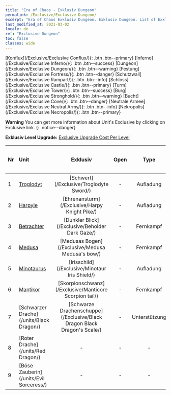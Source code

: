 ```yaml
---
title: "Era of Chaos - Exklusiv Dungeon"
permalink: /Exclusive/Exclusive Dungeon/
excerpt: "Era of Chaos Exklusiv Dungeon. Exklusiv Dungeon. List of Exklusiv Dungeon in Era of Chaos"
last_modified_at: 2021-03-02
locale: de
ref: "Exclusive Dungeon"
toc: false
classes: wide
---
```

 [Konflux](/Exclusive/Exclusive Conflux/){: .btn .btn--primary} [Inferno](/Exclusive/Exclusive Inferno/){: .btn .btn--success} [Dungeon](/Exclusive/Exclusive Dungeon/){: .btn .btn--warning} [Festung](/Exclusive/Exclusive Fortress/){: .btn .btn--danger} [Schutzwall](/Exclusive/Exclusive Rampart/){: .btn .btn--info} [Schloss](/Exclusive/Exclusive Castle/){: .btn .btn--primary} [Turm](/Exclusive/Exclusive Tower/){: .btn .btn--success} [Burg](/Exclusive/Exclusive Stronghold/){: .btn .btn--warning} [Bucht](/Exclusive/Exclusive Cove/){: .btn .btn--danger} [Neutrale Armee](/Exclusive/Exclusive Neutral Army/){: .btn .btn--info} [Nekropolis](/Exclusive/Exclusive Necropolis/){: .btn .btn--primary} 

**Warning** You can get more information about Unit's Exclusive by clicking on Exclusive link. 
{: .notice--danger}

 **Exklusiv Level Upgrade:** [Exclusive Upgrade Cost Per Level](/Exclusive/ExclusiveUpgradeCostPerLevel/)

  | Nr |         Unit        | Exklusiv | Open  |    Type   |  Item to Rank UP      |  Skin   |
  |:---|:--------------------|:-------------:|:-----:|:---------:|:---------------------:|:-------:|
  | 1  | [Troglodyt](/units/Troglodyte/) | [Schwert](/Exclusive/Troglodyte Sword/) | - | Aufladung | - | - |
  | 2  | [Harpyie](/units/Harpy/) | [Ehrenansturm](/Exclusive/Harpy Knight Pike/) | - | Aufladung | - | - |
  | 3  | [Betrachter](/units/Beholder/) | [Dunkler Blick](/Exclusive/Beholder Dark Gaze/) | - | Fernkampf | - | - |
  | 4  | [Medusa](/units/Medusa/) | [Medusas Bogen](/Exclusive/Medusa Medusa's bow/) | - | Fernkampf | - | - |
  | 5  | [Minotaurus](/units/Minotaur/) | [Irisschild](/Exclusive/Minotaur Iris Shield/) | - | Aufladung | - | - |
  | 6  | [Mantikor](/units/Manticore/) | [Skorpionschwanz](/Exclusive/Manticore Scorpion tail/) | - | Fernkampf | - | - |
  | 7  | [Schwarzer Drache](/units/Black Dragon/) | [Schwarze Drachenschuppe](/Exclusive/Black Dragon Black Dragon's Scale/) | - | Unterstützung | - | - |
  | 8  | [Roter Drache](/units/Red Dragon/) | - | - | - | none | none |
  | 9  | [Böse Zauberin](/units/Evil Sorceress/) | - | - | - | none | none |
